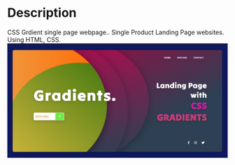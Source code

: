 # Description
CSS Grdient single page webpage..
Single Product Landing Page websites. Using HTML, CSS.
![image](sample.png)
